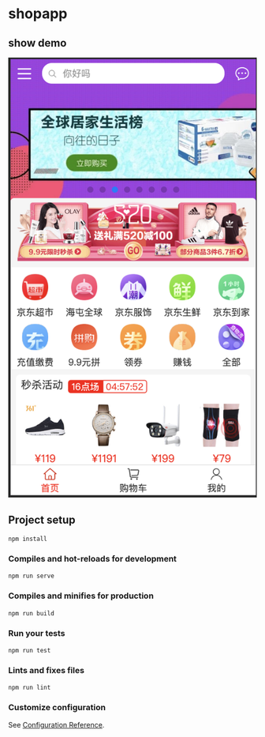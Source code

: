 <!--
 * @Description: In User Settings Edit
 * @Author: your name
 * @Date: 2019-09-24 09:17:10
 * @LastEditTime : 2019-12-19 11:05:29
 * @LastEditors  : Please set LastEditors
 -->
# shopapp

## show demo

![home](./home.png)

## Project setup
```
npm install
```

### Compiles and hot-reloads for development
```
npm run serve
```

### Compiles and minifies for production
```
npm run build
```

### Run your tests
```
npm run test
```

### Lints and fixes files
```
npm run lint
```

### Customize configuration
See [Configuration Reference](https://cli.vuejs.org/config/).